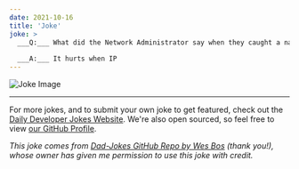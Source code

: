 ```yaml
---
date: 2021-10-16
title: 'Joke'
joke: >
  ___Q:___ What did the Network Administrator say when they caught a nasty virus?
  
  ___A:___ It hurts when IP
---
```



![Joke Image](https://private.xtrp.io/projects/DailyDeveloperJokes/public_image_server/images/5e1259ce87a7e.png)

---

For more jokes, and to submit your own joke to get featured, check out the [Daily Developer Jokes Website](https://dailydeveloperjokes.github.io/). We're also open sourced, so feel free to view [our GitHub Profile](https://github.com/dailydeveloperjokes).


_This joke comes from [Dad-Jokes GitHub Repo by Wes Bos](https://github.com/wesbos/dad-jokes) (thank you!), whose owner has given me permission to use this joke with credit._

<!--
Joke text:
**Q:** What did the Network Administrator say when they caught a nasty virus?

**A:** It hurts when IP
 -->


